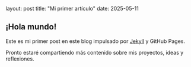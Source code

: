 layout: post
title: "Mi primer artículo"
date: 2025-05-11

## ¡Hola mundo!  

Este es mi primer post en este blog impulsado por [Jekyll](https://jekyllrb.com) y GitHub Pages.

Pronto estaré compartiendo más contenido sobre mis proyectos, ideas y reflexiones.
